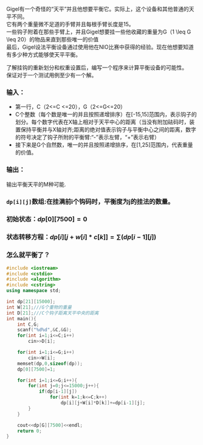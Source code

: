 Gigel有一个奇怪的“天平”并且他想要平衡它。实际上，这个设备和其他普通的天平不同。<br>
它有两个重量微不足道的手臂并且每根手臂长度是15。<br>
一些钩子附着在那些手臂上，并且Gigel想要挂一些他收藏的重量为G（1 \leq G \leq 20）的物品来直到那些唯一的价值<br>
最后，Gigel设法平衡设备通过使用他在NIO比赛中获得的经验。现在他想要知道有多少种方式能够使天平平衡。<br>

了解挂钩的重新划分和权重设置后，编写一个程序来计算平衡设备的可能性。<br>
保证对于一个测试用例至少有一个解。<br>

### 输入：
* 第一行，C（2<=C <=20），G（2<=G<=20）
* C个整数（每个数是唯一的并且按照递增排序）在[-15,15]范围内，表示钩子的划分。每个数字代表在X轴上相对于天平中心的距离（当没有附加砝码时，装置保持平衡并与X轴对齐;距离的绝对值表示钩子与平衡中心之间的距离，数字的符号决定了钩子所附的平衡臂:“-”表示左臂，“+”表示右臂）<br>
* 接下来是G个自然数，唯一的并且按照递增排序，在[1,25]范围内，代表重量的价值。

### 输出：
输出平衡天平的M种可能.

### ```dp[i][j]```数组:在挂满前i个钩码时，平衡度为j的挂法的数量。
### 初始状态：$dp[0][7500]=0$
### 状态转移方程：$dp[i][j+w[i]*c[k]]=\sum (dp[i-1][j])$
### 怎么就平衡了？

```cpp
#include <iostream>
#include <cstdio>
#include <algorithm>
#include <cstring>
using namespace std;

int dp[21][15000];
int W[21];///G个重物的重量
int D[21];///C个钩子距离天平中央的距离
int main(){
    int C,G;
    scanf("%d%d",&C,&G);
    for(int i=1;i<=C;i++)
        cin>>D[i];

    for(int i=1;i<=G;i++)
        cin>>W[i];
    memset(dp,0,sizeof(dp));
    dp[0][7500]=1;

    for(int i=1;i<=G;i++){
        for(int j=0;j<=15000;j++){
            if(dp[i-1][j])
                for(int k=1;k<=C;k++)
                    dp[i][j+W[i]*D[k]]+=dp[i-1][j];
        }
    }

    cout<<dp[G][7500]<<endl;
    return 0;
}

```
